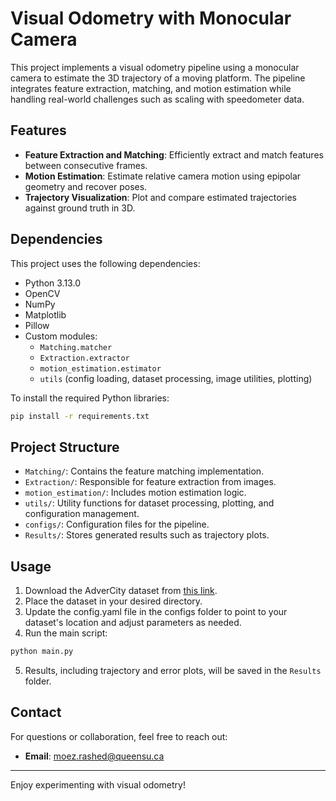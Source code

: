 # Visual Odometry with Monocular Camera

This project implements a visual odometry pipeline using a monocular camera to estimate the 3D trajectory of a moving platform. The pipeline integrates feature extraction, matching, and motion estimation while handling real-world challenges such as scaling with speedometer data.

## Features

- **Feature Extraction and Matching**: Efficiently extract and match features between consecutive frames.
- **Motion Estimation**: Estimate relative camera motion using epipolar geometry and recover poses.
- **Trajectory Visualization**: Plot and compare estimated trajectories against ground truth in 3D.

## Dependencies

This project uses the following dependencies:

- Python 3.13.0
- OpenCV
- NumPy
- Matplotlib
- Pillow
- Custom modules:
  - `Matching.matcher`
  - `Extraction.extractor`
  - `motion_estimation.estimator`
  - `utils` (config loading, dataset processing, image utilities, plotting)

To install the required Python libraries:
```bash
pip install -r requirements.txt
```

## Project Structure

- `Matching/`: Contains the feature matching implementation.
- `Extraction/`: Responsible for feature extraction from images.
- `motion_estimation/`: Includes motion estimation logic.
- `utils/`: Utility functions for dataset processing, plotting, and configuration management.
- `configs/`: Configuration files for the pipeline.
- `Results/`: Stores generated results such as trajectory plots.

## Usage

1. Download the AdverCity dataset from [this link](https://labs.cs.queensu.ca/quarrg/datasets/adver-city/).
2. Place the dataset in your desired directory.
3. Update the config.yaml file in the configs folder to point to your dataset's location and adjust parameters as needed.
5. Run the main script:
```bash
python main.py
```
5. Results, including trajectory and error plots, will be saved in the `Results` folder.

## Contact

For questions or collaboration, feel free to reach out:
- **Email**: moez.rashed@queensu.ca

---

Enjoy experimenting with visual odometry!
